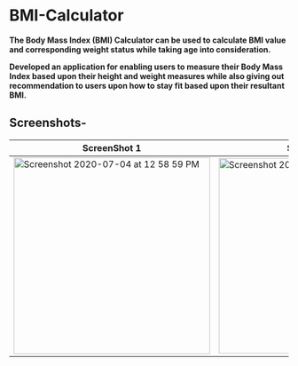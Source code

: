 # BMI-Calculator

**The Body Mass Index (BMI) Calculator can be used to calculate BMI value and corresponding weight status while taking age into consideration.**

**Developed an application for enabling users to measure their Body Mass Index based upon their height and weight measures while also giving out recommendation to users upon how to stay fit based upon their resultant BMI.**



## Screenshots-


| **ScreenShot 1**  | **ScreenShot 2** | **Gif** |
| ------------- | ------------- | ------------- |
| <img width="354" alt="Screenshot 2020-07-04 at 12 58 59 PM" src="https://user-images.githubusercontent.com/55451558/86507648-8a1dc500-bdf7-11ea-8aa5-ce79a4d4ce27.png">  | <img width="352" alt="Screenshot 2020-07-04 at 1 08 33 PM" src="https://user-images.githubusercontent.com/55451558/86507652-8be78880-bdf7-11ea-9d99-6707a975348b.png">| ![BMICalculator](https://user-images.githubusercontent.com/55451558/86507619-4b880a80-bdf7-11ea-9813-e6ff42345e20.gif) |
